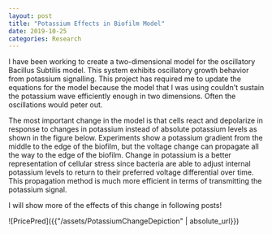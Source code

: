 ```yaml
---
layout: post
title: "Potassium Effects in Biofilm Model"
date: 2019-10-25
categories: Research
---
```


I have been working to create a two-dimensional model for the oscillatory Bacillus Subtilis model. This system exhibits oscillatory growth behavior from potassium signalling. This project has required me to update the equations for the model because the model that I was using couldn't sustain the potassium wave efficiently enough in two dimensions. Often the oscillations would peter out.

The most important change in the model is that cells react and depolarize in response to changes in potassium instead of absolute potassium levels as shown in the figure below. Experiments show a potassium gradient from the middle to the edge of the biofilm, but the voltage change can propagate all the way to the edge of the biofilm. Change in potassium is a better representation of cellular stress since bacteria are able to adjust internal potassium levels to return to their preferred voltage differential over time. This propagation method is much more efficient in terms of transmitting the potassium signal.

I will show more of the effects of this change in following posts!

![PricePred]({{"/assets/PotassiumChangeDepiction" | absolute_url}})
